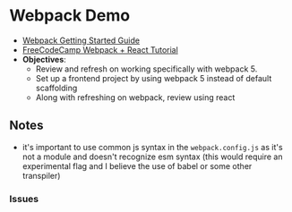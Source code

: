 # Webpack Demo

- [Webpack Getting Started Guide](https://webpack.js.org/guides/getting-started/)
- [FreeCodeCamp Webpack + React Tutorial](https://www.freecodecamp.org/news/how-to-set-up-deploy-your-react-app-from-scratch-using-webpack-and-babel-a669891033d4/)
- **Objectives**: 
	- Review and refresh on working specifically with webpack 5.
	- Set up a frontend project by using webpack 5 instead of default scaffolding
	- Along with refreshing on webpack, review using react

## Notes
- it's important to use common js syntax in the `webpack.config.js` as it's not a module and doesn't recognize esm syntax (this would require an experimental flag and I believe the use of babel or some other transpiler)

### Issues
